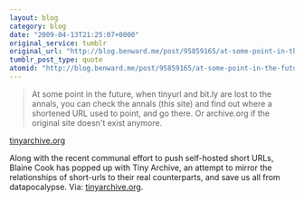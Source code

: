 ```yaml
---
layout: blog
category: blog
date: "2009-04-13T21:25:07+0000"
original_service: tumblr
original_url: "http://blog.benward.me/post/95859165/at-some-point-in-the-future-when-tinyurl-and"
tumblr_post_type: quote
atomid: "http://blog.benward.me/post/95859165/at-some-point-in-the-future-when-tinyurl-and"
---
```

> At some point in the future, when tinyurl and bit.ly are lost to the annals, you can check the annals (this site) and find out where a shortened URL used to point, and go there. Or archive.org if the original site doesn't exist anymore.

<a href="http://www.tinyarchive.org/">tinyarchive.org</a>

Along with the recent communal effort to push self-hosted short URLs, Blaine Cook has popped up with Tiny Archive, an attempt to mirror the relationships of short-urls to their real counterparts, and save us all from datapocalypse.
Via: [tinyarchive.org](http://www.tinyarchive.org/).